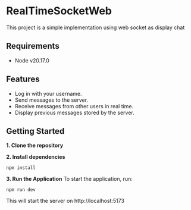 # RealTimeSocketWeb

This project is a simple implementation using web socket as display chat

## Requirements

- Node v20.17.0

## Features

- Log in with your username.
- Send messages to the server.
- Receive messages from other users in real time.
- Display previous messages stored by the server.

## Getting Started

**1. Clone the repository**

**2. Install dependencies**

```
npm install
```

**3. Run the Application**
To start the application, run:

```
npm run dev
```

This will start the server on http://localhost:5173

